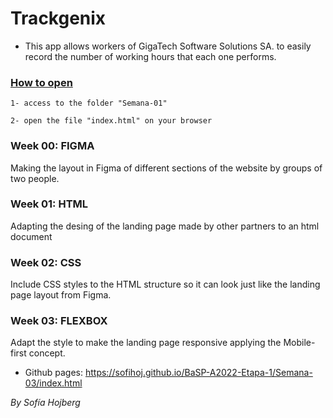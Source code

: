 # Trackgenix
- This app allows workers of GigaTech Software Solutions SA. to easily record the number of working hours that each one performs.

### <ins>How to open</ins>
  ```
  1- access to the folder "Semana-01"

  2- open the file "index.html" on your browser
 ```
### Week 00: FIGMA
Making the layout in Figma of different sections of the website by groups of two people.
### Week 01: HTML
Adapting the desing of the landing page made by other partners to an html document
### Week 02: CSS
Include CSS styles to the HTML structure so it can look just like the landing page layout from Figma.
### Week 03: FLEXBOX
Adapt the style to make the landing page responsive applying the Mobile-first concept.
- Github pages: https://sofihoj.github.io/BaSP-A2022-Etapa-1/Semana-03/index.html


_By Sofía Hojberg_
